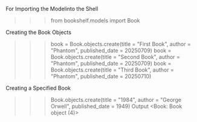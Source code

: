For Importing the Modelinto the Shell
>>> from bookshelf.models import Book

Creating the Book Objects
>>> book = Book.objects.create(title = "First Book", author = "Phantom", published_date = 20250709)
>>> book = Book.objects.create(title = "Second Book", author = "Phantom", published_date = 20250709)
>>> book = Book.objects.create(title = "Third Book", author = "Phantom", published_date = 20250710)

Creating a Specified Book
>>> Book.objects.create(title = "1984", author = "George Orwell", published_date = 1949)
Output
<Book: Book object (4)>

